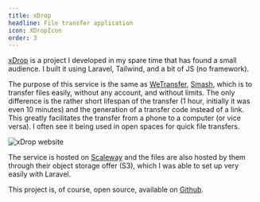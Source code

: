 ```yaml
---
title: xDrop
headline: File transfer application
icon: XDropIcon
order: 3
---
```


<a href="https://xdrop.fr" target="_blank">xDrop</a> is a project I developed in my spare time that has found a small audience. I built it using Laravel, Tailwind, and a bit of JS (no framework).

The purpose of this service is the same as <a href="https://wetransfer.com" target="_blank">WeTransfer</a>, <a href="https://fromsmash.com" target="_blank">Smash</a>, which is to transfer files easily, without any account, and without limits. The only difference is the rather short lifespan of the transfer (1 hour, initially it was even 10 minutes) and the generation of a transfer code instead of a link. This greatly facilitates the transfer from a phone to a computer (or vice versa). I often see it being used in open spaces for quick file transfers.

![xDrop website](/cases/xdrop/website.jpg)

The service is hosted on <a href="https://www.scaleway.com/fr/" target="_blank">Scaleway</a> and the files are also hosted by them through their object storage offer (S3), which I was able to set up very easily with Laravel.

This project is, of course, open source, available on <a href="https://github.com/Gregory-Gerard/xdrop" target="_blank">Github</a>.

